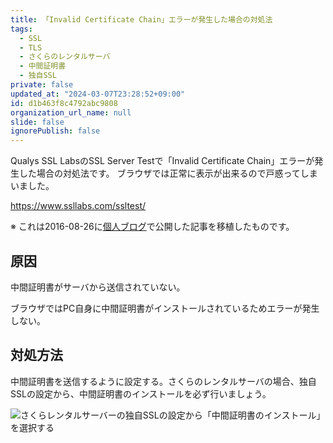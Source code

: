 ```yaml
---
title: 「Invalid Certificate Chain」エラーが発生した場合の対処法
tags:
  - SSL
  - TLS
  - さくらのレンタルサーバ
  - 中間証明書
  - 独自SSL
private: false
updated_at: "2024-03-07T23:28:52+09:00"
id: d1b463f8c4792abc9808
organization_url_name: null
slide: false
ignorePublish: false
---
```


Qualys SSL LabsのSSL Server Testで「Invalid Certificate Chain」エラーが発生した場合の対処法です。 ブラウザでは正常に表示が出来るので戸惑ってしまいました。

https://www.ssllabs.com/ssltest/

※ これは2016-08-26に[個人ブログ](https://bicstone.me)で公開した記事を移植したものです。

## 原因

中間証明書がサーバから送信されていない。

ブラウザではPC自身に中間証明書がインストールされているためエラーが発生しない。

## 対処方法

中間証明書を送信するように設定する。さくらのレンタルサーバの場合、独自SSLの設定から、中間証明書のインストールを必ず行いましょう。

![さくらレンタルサーバーの独自SSLの設定から「中間証明書のインストール」を選択する](https://qiita-image-store.s3.ap-northeast-1.amazonaws.com/0/684999/1ea12631-bf8f-0d87-fe64-e79cf897de8e.png)
